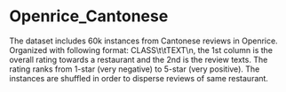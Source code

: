 # Openrice_Cantonese
The dataset includes 60k instances from Cantonese reviews in Openrice.  
Organized with following format: CLASS\t\tTEXT\n, the 1st column is the overall rating towards a restaurant and the 2nd is the review texts. The rating ranks from 1-star (very negative) to 5-star (very positive). The instances are shuffled in order to disperse reviews of same restaurant.
